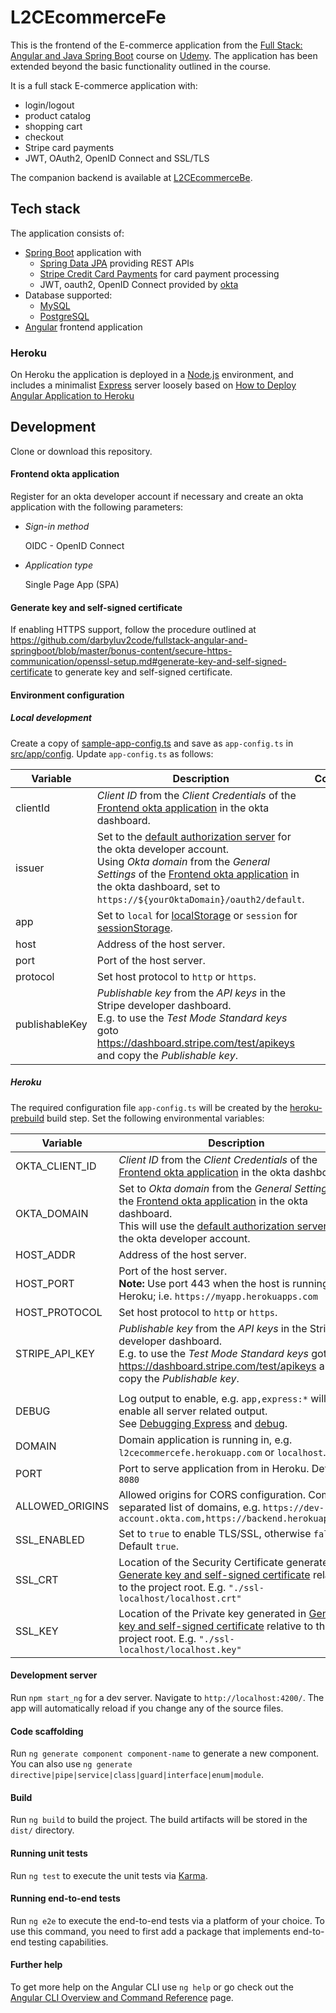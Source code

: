# L2CEcommerceFe

This is the frontend of the E-commerce application from the [Full Stack: Angular and Java Spring Boot](https://www.udemy.com/course/full-stack-angular-spring-boot-tutorial/) course on [Udemy](https://www.udemy.com/). The application has been extended beyond the basic functionality outlined in the course.

It is a full stack E-commerce application with:
* login/logout 
* product catalog
* shopping cart
* checkout
* Stripe card payments
* JWT, OAuth2, OpenID Connect and SSL/TLS


The companion backend is available at [L2CEcommerceBe](https://github.com/ibuttimer/L2CEcommerceBe).

## Tech stack
The application consists of:
* [Spring Boot](https://spring.io/projects/spring-boot) application with
  * [Spring Data JPA](https://spring.io/projects/spring-data-jpa) providing REST APIs
  * [Stripe Credit Card Payments](https://stripe.com/) for card payment processing
  * JWT, oauth2, OpenID Connect provided by [okta](https://www.okta.com/)
* Database supported:
  * [MySQL](https://www.mysql.com/)
  * [PostgreSQL](https://www.postgresql.org/)
* [Angular](https://angular.io/) frontend application

### Heroku

On Heroku the application is deployed in a [Node.js](https://nodejs.org/) environment, and includes a minimalist [Express](https://expressjs.com/) server loosely based on [How to Deploy Angular Application to Heroku](https://itnext.io/how-to-deploy-angular-application-to-heroku-1d56e09c5147)



## Development

Clone or download this repository.


#### Frontend okta application

Register for an okta developer account if necessary and create an okta application with the following parameters:

- *Sign-in method*

  OIDC - OpenID Connect

- *Application type*

  Single Page App (SPA)


#### Generate key and self-signed certificate

If enabling HTTPS support, follow the procedure outlined at https://github.com/darbyluv2code/fullstack-angular-and-springboot/blob/master/bonus-content/secure-https-communication/openssl-setup.md#generate-key-and-self-signed-certificate to generate key and self-signed certificate.


#### Environment configuration

##### Local development

Create a copy of [sample-app-config.ts](src/app/config/sample-app-config.ts) and save as `app-config.ts` in [src/app/config](src/app/config).
Update `app-config.ts` as follows:

| Variable | Description | Comment |
|----------|-------------|---------|
| clientId | *Client ID* from the *Client Credentials* of the [Frontend okta application](#frontend-okta-application) in the okta dashboard. |  |
| issuer   | Set to the [default authorization server](https://developer.okta.com/docs/reference/api/oidc/#_2-okta-as-the-identity-platform-for-your-app-or-api) for the okta developer account.<br/> Using *Okta domain* from the *General Settings* of the [Frontend okta application](#frontend-okta-application) in the okta dashboard, set to ``https://${yourOktaDomain}/oauth2/default``. |  |
| app      | Set to ``local`` for [localStorage](https://developer.mozilla.org/en-US/docs/Web/API/Window/localStorage) or ``session`` for [sessionStorage](https://developer.mozilla.org/en-US/docs/Web/API/Window/sessionStorage). |  |
| host     | Address of the host server. |  |
| port     | Port of the host server.    |  |
| protocol | Set host protocol to ``http`` or ``https``. |  |
| publishableKey | *Publishable key* from the *API keys* in the Stripe developer dashboard.<br/> E.g. to use the *Test Mode Standard keys* goto https://dashboard.stripe.com/test/apikeys and copy the *Publishable key*. |  |


##### Heroku

The required configuration file `app-config.ts` will be created by the [heroku-prebuild](https://devcenter.heroku.com/articles/nodejs-support#heroku-specific-build-steps) build step.
Set the following environmental variables:

| Variable | Description | Comment |
|----------|-------------|---------|
| OKTA_CLIENT_ID | *Client ID* from the *Client Credentials* of the [Frontend okta application](#frontend-okta-application) in the okta dashboard. |  |
| OKTA_DOMAIN    | Set to *Okta domain* from the *General Settings* of the [Frontend okta application](#frontend-okta-application) in the okta dashboard.<br/> This will use the [default authorization server](https://developer.okta.com/docs/reference/api/oidc/#_2-okta-as-the-identity-platform-for-your-app-or-api) for the okta developer account. |  |
| HOST_ADDR      | Address of the host server. |  |
| HOST_PORT      | Port of the host server.<br/> **Note:** Use port 443 when the host is running on Heroku; i.e. `https://myapp.herokuapps.com`  |  |
| HOST_PROTOCOL  | Set host protocol to ``http`` or ``https``. |  |
| STRIPE_API_KEY | *Publishable key* from the *API keys* in the Stripe developer dashboard.<br/> E.g. to use the *Test Mode Standard keys* goto https://dashboard.stripe.com/test/apikeys and copy the *Publishable key*. |  |
|                |                             |  |
| DEBUG          | Log output to enable, e.g. `app,express:*` will enable all server related output.<br/> See [Debugging Express](https://expressjs.com/en/guide/debugging.html) and [debug](https://www.npmjs.com/package/debug). |  |
| DOMAIN         | Domain application is running in, e.g. `l2cecommercefe.herokuapp.com` or `localhost`. |  |
| PORT           | Port to serve application from in Heroku. Default `8080` |  |
| ALLOWED_ORIGINS | Allowed origins for CORS configuration. Comma-separated list of domains, e.g. `https://dev-account.okta.com,https://backend.herokuapp.com` |  |
| SSL_ENABLED    | Set to ``true`` to enable TLS/SSL, otherwise ``false``. Default ``true``. |  |
| SSL_CRT        | Location of the Security Certificate generated in [Generate key and self-signed certificate](#generate-key-and-self-signed-certificate) relative to the project root. E.g. `"./ssl-localhost/localhost.crt"` |  |
| SSL_KEY        | Location of the Private key generated in [Generate key and self-signed certificate](#generate-key-and-self-signed-certificate) relative to the project root. E.g. `"./ssl-localhost/localhost.key"` |  |


#### Development server

Run `npm start_ng` for a dev server. Navigate to `http://localhost:4200/`. The app will automatically reload if you change any of the source files.

#### Code scaffolding

Run `ng generate component component-name` to generate a new component. You can also use `ng generate directive|pipe|service|class|guard|interface|enum|module`.

#### Build

Run `ng build` to build the project. The build artifacts will be stored in the `dist/` directory.

#### Running unit tests

Run `ng test` to execute the unit tests via [Karma](https://karma-runner.github.io).

#### Running end-to-end tests

Run `ng e2e` to execute the end-to-end tests via a platform of your choice. To use this command, you need to first add a package that implements end-to-end testing capabilities.

#### Further help

To get more help on the Angular CLI use `ng help` or go check out the [Angular CLI Overview and Command Reference](https://angular.io/cli) page.
